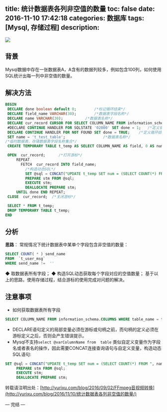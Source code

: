 title: 统计数据表各列非空值的数量
toc: false
date: 2016-11-10 17:42:18
categories: 数据库
tags: [Mysql, 存储过程] 
description:
---

![](http://7xrc03.com1.z0.glb.clouddn.com/201611/Mysql/mysql.jpg)

## 背景
Mysql数据中存在一张数据表A，A含有的数据列较多，例如包含100列，如何使用SQL统计出每一列中非空值的数量。

## 解决方法
```sql
BEGIN
 DECLARE done boolean default 0; 		/*标记循环结束*/
 DECLARE field_name VARCHAR(30);		/*数据表字段名称*/
 DECLARE name VARCHAR(30);			/*数据表名称*/
 DECLARE cur_record CURSOR FOR SELECT COLUMN_NAME FROM information_schema.COLUMNS WHERE table_name = name;		/*定义游标，数据集为数据表字段集合*/
 #DECLARE CONTINUE HANDLER FOR SQLSTATE '02000' SET done = 1;	/*定义循环结束条件*/
 DECLARE CONTINUE HANDLER FOR NOT FOUND SET done = TRUE;	/*定义循环结束条件-同上*/
 SET name = 't_test_table';					/*数据表名称*/
/*临时数据表，存储数据表字段名称集合*/
 CREATE TEMPORARY TABLE t_temp AS SELECT COLUMN_NAME AS field, 0 AS num FROM information_schema.COLUMNS WHERE table_name = name; 

 OPEN  cur_record; 		/*打开游标*/
	 REPEAT
	   FETCH  cur_record INTO field_name; 
		 /*构造动态SQL*/
		 SET @sql = CONCAT("UPDATE t_temp SET num = (SELECT COUNT(*) FROM ", name, " WHERE ",field_name," !='' ) WHERE field = '", field_name, "'");		
		 PREPARE stm FROM @sql;
		 EXECUTE stm;	
		 DEALLOCATE PREPARE stm;
	 UNTIL done END REPEAT;
 CLOSE  cur_record;  /*关闭游标*/

 SELECT * FROM t_temp;
 DROP TEMPORARY TABLE t_temp;
END
```

## 分析
**思路**：
常规情况下统计数据表中某单个字段包含非空值的数量：
```sql
SELECT COUNT( * ) send_name
FROM  `t_user_msg` 
WHERE send_name !=  ''
```
◆ 取数据表所有字段；
◆ 构造SQL动态获取每个字段对应的空值数量；
基于以上的思路，使用存储过程，结合游标的使用完成对问题的解决。

## 注意事项
- 如何获取数据表所有字段
```sql
SELECT COLUMN_NAME FROM information_schema.COLUMNS WHERE table_name = t_test_table;
```
- DECLARE语句定义的局部变量必须在游标或句柄之前，而句柄的定义必须在游标定义之后，否则会产生错误提示。 
- Mysql不支持`select @varColumnName from  table` 类似自定义变量作为字段名或者表名的操作，因此需要CONCAT连接查询语句与自定义变量，构造动态SQL语句:
```sql
SET @sql = CONCAT("UPDATE t_temp SET num = (SELECT COUNT(*) FROM ", name, " WHERE ",field_name," !='' ) WHERE field = '", field_name, "'");        /*构造动态SQL*/
     PREPARE stm FROM @sql;
     EXECUTE stm;   
     DEALLOCATE PREPARE stm;
```

转载请注明出处：[http://yurixu.com/blog/2016/09/02/FFmpeg音视频转换](http://yurixu.com/blog/2016/11/10/统计数据表各列非空值的数量/)

— 完结 —
